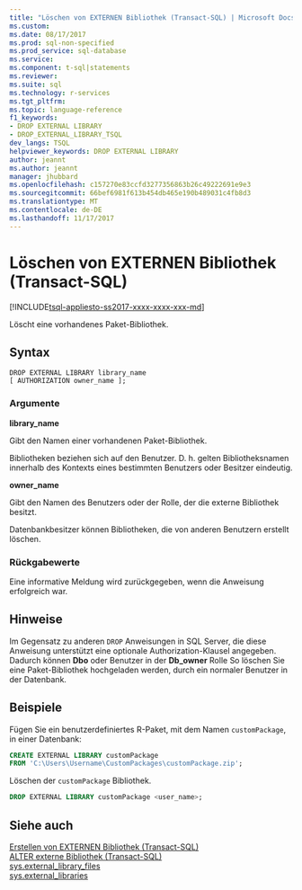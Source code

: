 ```yaml
---
title: "Löschen von EXTERNEN Bibliothek (Transact-SQL) | Microsoft Docs"
ms.custom: 
ms.date: 08/17/2017
ms.prod: sql-non-specified
ms.prod_service: sql-database
ms.service: 
ms.component: t-sql|statements
ms.reviewer: 
ms.suite: sql
ms.technology: r-services
ms.tgt_pltfrm: 
ms.topic: language-reference
f1_keywords:
- DROP EXTERNAL LIBRARY
- DROP_EXTERNAL_LIBRARY_TSQL
dev_langs: TSQL
helpviewer_keywords: DROP EXTERNAL LIBRARY
author: jeannt
ms.author: jeannt
manager: jhubbard
ms.openlocfilehash: c157270e83ccfd3277356863b26c49222691e9e3
ms.sourcegitcommit: 66bef6981f613b454db465e190b489031c4fb8d3
ms.translationtype: MT
ms.contentlocale: de-DE
ms.lasthandoff: 11/17/2017
---
```

# <a name="drop-external-library-transact-sql"></a>Löschen von EXTERNEN Bibliothek (Transact-SQL)  
[!INCLUDE[tsql-appliesto-ss2017-xxxx-xxxx-xxx-md](../../includes/tsql-appliesto-ss2017-xxxx-xxxx-xxx-md.md)]

Löscht eine vorhandenes Paket-Bibliothek.

## <a name="syntax"></a>Syntax  

```
DROP EXTERNAL LIBRARY library_name  
[ AUTHORIZATION owner_name ];  
```

### <a name="arguments"></a>Argumente

**library_name**

Gibt den Namen einer vorhandenen Paket-Bibliothek.

Bibliotheken beziehen sich auf den Benutzer. D. h. gelten Bibliotheksnamen innerhalb des Kontexts eines bestimmten Benutzers oder Besitzer eindeutig.

**owner_name**

Gibt den Namen des Benutzers oder der Rolle, der die externe Bibliothek besitzt.

Datenbankbesitzer können Bibliotheken, die von anderen Benutzern erstellt löschen.

### <a name="return-values"></a>Rückgabewerte

Eine informative Meldung wird zurückgegeben, wenn die Anweisung erfolgreich war.

## <a name="remarks"></a>Hinweise

Im Gegensatz zu anderen `DROP` Anweisungen in SQL Server, die diese Anweisung unterstützt eine optionale Authorization-Klausel angegeben. Dadurch können **Dbo** oder Benutzer in der **Db_owner** Rolle So löschen Sie eine Paket-Bibliothek hochgeladen werden, durch ein normaler Benutzer in der Datenbank.

## <a name="examples"></a>Beispiele

Fügen Sie ein benutzerdefiniertes R-Paket, mit dem Namen `customPackage`, in einer Datenbank:

```sql
CREATE EXTERNAL LIBRARY customPackage 
FROM 'C:\Users\Username\CustomPackages\customPackage.zip';
```

Löschen der `customPackage` Bibliothek.

```sql
DROP EXTERNAL LIBRARY customPackage <user_name>;
```

## <a name="see-also"></a>Siehe auch  
[Erstellen von EXTERNEN Bibliothek (Transact-SQL)](create-external-library-transact-sql.md)  
[ALTER externe Bibliothek (Transact-SQL)](alter-external-library-transact-sql.md)  
[sys.external_library_files](../../relational-databases/system-catalog-views/sys-external-library-files-transact-sql.md)  
[sys.external_libraries](../../relational-databases/system-catalog-views/sys-external-libraries-transact-sql.md)  

